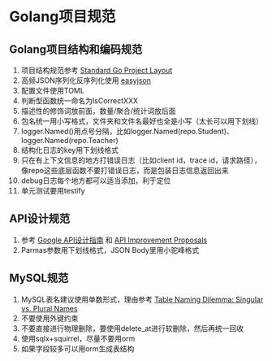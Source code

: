 # Golang项目规范

## Golang项目结构和编码规范

1. 项目结构规范参考 [Standard Go Project Layout](https://github.com/golang-standards/project-layout)
2. 高频JSON序列化反序列化使用 [easyjson](https://github.com/mailru/easyjson)
3. 配置文件使用TOML
4. 判断型函数统一命名为IsCorrectXXX
5. 描述性的修饰词放前面，数量/聚合/统计词放后面
6. 包名统一用小写格式，文件夹和文件名最好也全是小写（太长可以用下划线）
7. logger.Named()用点号分隔，比如logger.Named(repo.Student)、logger.Named(repo.Teacher)
8. 结构化日志的key用下划线格式
9. 只在有上下文信息的地方打错误日志（比如client id，trace id，请求路径），像repo这些底层函数不要打错误日志，而是包装日志信息返回出来
10. debug日志每个地方都可以适当添加，利于定位
11. 单元测试要用testify

## API设计规范

1. 参考 [Google API设计指南](https://cloud.google.com/apis/design?hl=zh-cn) 和 [API Improvement Proposals ](https://aip.bybutter.com/general)
2. Parmas参数用下划线格式，JSON Body里用小驼峰格式

## MySQL规范

1. MySQL表名建议使用单数形式，理由参考 [Table Naming Dilemma: Singular vs. Plural Names](https://stackoverflow.com/questions/338156/table-naming-dilemma-singular-vs-plural-names)
2. 不要使用外键约束
3. 不要直接进行物理删除，要使用delete_at进行软删除，然后再统一回收
4. 使用sqlx+squirrel，尽量不要用orm
5. 如果字段较多可以用orm生成表结构
